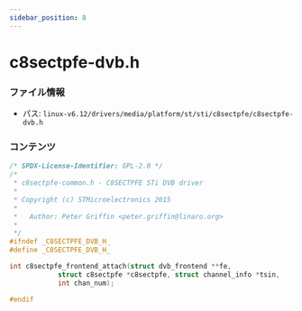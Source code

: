 ```yaml
---
sidebar_position: 8
---
```

# c8sectpfe-dvb.h

### ファイル情報

- パス: `linux-v6.12/drivers/media/platform/st/sti/c8sectpfe/c8sectpfe-dvb.h`

### コンテンツ

```h
/* SPDX-License-Identifier: GPL-2.0 */
/*
 * c8sectpfe-common.h - C8SECTPFE STi DVB driver
 *
 * Copyright (c) STMicroelectronics 2015
 *
 *   Author: Peter Griffin <peter.griffin@linaro.org>
 *
 */
#ifndef _C8SECTPFE_DVB_H_
#define _C8SECTPFE_DVB_H_

int c8sectpfe_frontend_attach(struct dvb_frontend **fe,
			struct c8sectpfe *c8sectpfe, struct channel_info *tsin,
			int chan_num);

#endif

```
